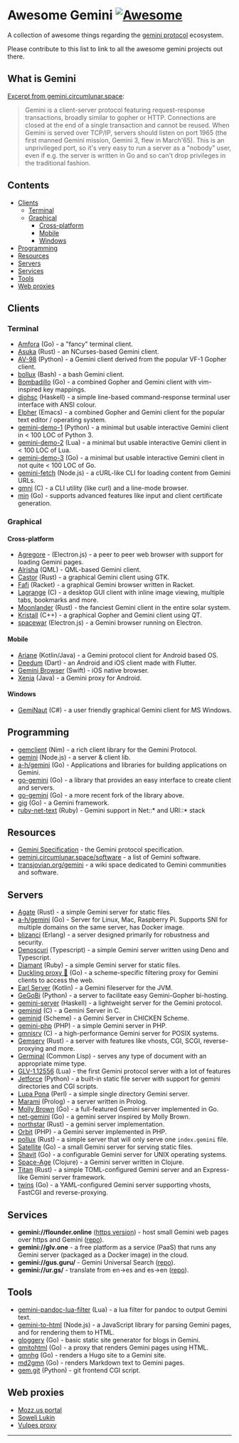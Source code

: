 # Awesome Gemini [![Awesome](https://awesome.re/badge-flat.svg)](https://awesome.re)
A collection of awesome things regarding the [gemini protocol][1] ecosystem.

Please contribute to this list to link to all the awesome gemini projects out there.

## What is Gemini

[Excerpt from gemini.circumlunar.space](https://gemini.circumlunar.space/docs/specification.html):

> Gemini is a client-server protocol featuring request-response transactions, broadly similar to gopher or HTTP.
  Connections are closed at the end of a single transaction and cannot be reused. When Gemini is served over TCP/IP, servers
  should listen on port 1965 (the first manned Gemini mission, Gemini 3, flew in March'65).
  This is an unprivileged port, so it's very easy to run a server as a "nobody" user, even if e.g. the server is written
  in Go and so can't drop privileges in the traditional fashion.

## Contents

- [Clients](#clients)
  - [Terminal](#terminal)
  - [Graphical](#graphical)
    - [Cross-platform](#cross-platform)
    - [Mobile](#mobile)
    - [Windows](#windows)
- [Programming](#programming)
- [Resources](#resources)
- [Servers](#servers)
- [Services](#services)
- [Tools](#tools)
- [Web proxies](#web-proxies)

## Clients

### Terminal
- [Amfora](https://github.com/makeworld-the-better-one/amfora) (Go) - a "fancy" terminal client.
- [Asuka](https://git.sr.ht/~julienxx/asuka) (Rust) - an NCurses-based Gemini client.
- [AV-98](https://tildegit.org/solderpunk/AV-98) (Python) - a Gemini client derived from the popular VF-1 Gopher client.
- [bollux](https://sr.ht/~acdw/bollux/) (Bash) - a bash Gemini client.
- [Bombadillo](https://rawtext.club/~sloum/bombadillo.html) (Go) - a combined Gopher and Gemini client with vim-inspired key mappings.
- [diohsc](https://mbays.sdf.org/diohsc/) (Haskell) - a simple line-based command-response terminal user interface with ANSI colour.
- [Elpher](https://thelambdalab.xyz/elpher/) (Emacs) - a combined Gopher and Gemini client for the popular text editor / operating system.
- [gemini-demo-1](https://tildegit.org/solderpunk/gemini-demo-1) (Python) - a minimal but usable interactive Gemini client in < 100 LOC of Python 3.
- [gemini-demo-2](https://tildegit.org/solderpunk/gemini-demo-2) (Lua) - a minimal but usable interactive Gemini client in < 100 LOC of Lua.
- [gemini-demo-3](https://tildegit.org/solderpunk/gemini-demo-3) (Go) - a minimal but usable interactive Gemini client in not quite < 100 LOC of Go.
- [gemini-fetch](https://github.com/RangerMauve/gemini-fetch) (Node.js) - a cURL-like CLI for loading content from Gemini URLs.
- [gmni](https://sr.ht/~sircmpwn/gmni/) (C) - a CLI utility (like curl) and a line-mode browser.
- [min](https://github.com/a-h/min) (Go) - supports advanced features like input and client certificate generation.

### Graphical
#### Cross-platform
- [Agregore](https://github.com/RangerMauve/agregore-browser#fetch-api-for-gemini) - (Electron.js) - a peer to peer web browser with support for loading Gemini pages.
- [Alrisha](https://git.sr.ht/~fabrixxm/alrisha) (QML) - QML-based Gemini client.
- [Castor](https://git.sr.ht/~julienxx/castor) (Rust) - a graphical Gemini client using GTK.
- [Fafi](https://git.sr.ht/~soapdog/fafi-browser) (Racket) - a graphical Gemini browser written in Racket.
- [Lagrange](https://git.skyjake.fi/skyjake/lagrange) (C) - a desktop GUI client with inline image viewing, multiple tabs, bookmarks and more.
- [Moonlander](https://sr.ht/~admicos/moonlander/) (Rust) - the fanciest Gemini client in the entire solar system.
- [Kristall](https://github.com/MasterQ32/kristall) (C++) - a graphical Gopher and Gemini client using QT.
- [spacewar](https://github.com/ResonAtom/spacewar) (Electron.js) - a Gemini browser running on Electron.

#### Mobile
- [Ariane](https://oppenlab.net/pr/ariane/) (Kotlin/Java) - a Gemini protocol client for Android based OS.
- [Deedum](https://github.com/snoe/deedum) (Dart) - an Android and iOS client made with Flutter.
- [Gemini Browser](https://github.com/pitr/gemini-ios) (Swift) - iOS native browser.
- [Xenia](https://gitlab.com/tslocum/xenia) (Java) - a Gemini proxy for Android.

#### Windows
- [GemiNaut](https://www.marmaladefoo.com/pages/geminaut) (C#) - a user friendly graphical Gemini client for MS Windows.

## Programming
- [gemclient](https://github.com/Koshroy/gemclient) (Nim) - a rich client library for the Gemini Protocol.
- [gemini](https://github.com/derhuerst/gemini) (Node.js) - a server & client lib.
- [a-h/gemini](https://github.com/a-h/gemini) (Go) - Applications and libraries for building applications on Gemini.
- [go-gemini](https://git.sr.ht/~yotam/go-gemini) (Go) - a library that provides an easy interface to create client and servers.
- [go-gemini](https://github.com/makeworld-the-better-one/go-gemini) (Go) - a more recent fork of the library above.
- [gig](https://github.com/pitr/gig) (Go) - a Gemini framework.
- [ruby-net-text](https://git.umaneti.net/ruby-net-text/) (Ruby) - Gemini support in Net::* and URI::* stack

## Resources
- [Gemini Specification](https://gemini.circumlunar.space/docs/specification.html) - the Gemini protocol specification.
- [gemini.circumlunar.space/software](https://portal.mozz.us/gemini/gemini.circumlunar.space/software/) - a list of Gemini software.
- [transjovian.org/gemini](https://portal.mozz.us/gemini/transjovian.org:1965/gemini/) - a wiki space dedicated to Gemini communities and software.

## Servers
- [Agate](https://github.com/mbrubeck/agate) (Rust) - a simple Gemini server for static files.
- [a-h/gemini](https://github.com/a-h/gemini) (Go) - Server for Linux, Mac, Raspberry Pi. Supports SNI for multiple domains on the same server, has Docker image.
- [blizanci](https://github.com/mk270/blizanci) (Erlang) - a server designed primarily for robustness and security.
- [Denoscuri](https://github.com/caranatar/denoscuri) (Typescript) - a simple Gemini server written using Deno and Typescript.
- [Diamant](https://git.umaneti.net/diamant/) (Ruby) - a simple Gemini server for static files.
- [Duckling proxy 🦆](https://portal.mozz.us/gemini/gemini.marmaladefoo.com/blog/31-Aug-2020_The_Duckling_Proxy.gmi) (Go) - a scheme-specific filtering proxy for Gemini clients to access the web.
- [Earl Server](https://github.com/mrletourneau/EarlServer) (Kotlin) - a Gemini fileserver for the JVM.
- [GeGoBi](https://tildegit.org/solderpunk/gegobi) (Python) - a server to facilitate easy Gemini-Gopher bi-hosting.
- [gemini-server](https://hackage.haskell.org/package/gemini-server) (Haskell) - a lightweight server for the Gemini protocol.
- [geminid](https://github.com/jovoro/geminid/) (C) - a Gemini Server in C.
- [geminid](https://www.upyum.com/cgit.cgi/geminid) (Scheme) - a Gemini Server in CHICKEN Scheme.
- [gemini-php](https://opensource.glasgow.social/gemini-php) (PHP) - a simple Gemini server in PHP.
- [gmnisrv](https://sr.ht/~sircmpwn/gmnisrv/) (C) - a high-performance Gemini server for POSIX systems.
- [Gemserv](https://portal.mozz.us/gemini/80h.dev/projects/gemserv/) (Rust) - a server with features like vhosts, CGI, SCGI, reverse-proxying and more.
- [Germinal](https://github.com/jfmcbrayer/germinal) (Common Lisp) - serves any type of document with an appropriate mime type.
- [GLV-1.12556](https://github.com/spc476/GLV-1.12556) (Lua) - the first Gemini protocol server with a lot of features
- [Jetforce](https://github.com/michael-lazar/jetforce) (Python) - a built-in static file server with support for gemini directories and CGI scripts.
- [Lupa Pona](https://github.com/kensanata/lupa-pona) (Perl) - a simple single directory Gemini server.
- [Marami](https://github.com/MagnificentPako/Marami/) (Prolog) - a server written in Prolog.
- [Molly Brown](https://tildegit.org/solderpunk/molly-brown) (Go) - a full-featured Gemini server implemented in Go.
- [net-gemini](https://github.com/jackdoe/net-gemini) (Go) - a gemini server inspired by Molly Brown.
- [northstar](https://github.com/panicbit/northstar) (Rust) - a gemini server implementation.
- [Orbit](https://tildegit.org/sumpygump/orbit) (PHP) - a Gemini server implemented in PHP.
- [pollux](https://git.sr.ht/~julienxx/pollux) (Rust) - a simple server that will only serve one `index.gemini` file.
- [Satellite](https://sr.ht/~gsthnz/satellite/) (Go) - a small Gemini server for serving static files.
- [Shavit](https://git.sr.ht/~yotam/shavit) (Go) - a configurable Gemini server for UNIX operating systems.
- [Space-Age](https://gitlab.com/lambdatronic/space-age) (Clojure) - a Gemini server written in Clojure.
- [Titan](https://github.com/jahzielv/titan) (Rust) - a simple TOML-configured Gemini server and an Express-like Gemini server framework.
- [twins](https://gitlab.com/tslocum/twins) (Go) - a YAML-configured Gemini server supporting vhosts, FastCGI and reverse-proxying.

## Services
- __gemini://flounder.online__ ([https version](https://flounder.online/)) - host small Gemini web pages over https and Gemini ([repo](https://sr.ht/~alexwennerberg/flounder/)).
- __gemini://glv.one__ - a free platform as a service (PaaS) that runs any Gemini server (packaged as a Docker image) in the cloud.
- __gemini://gus.guru/__ - Gemini Universal Search ([repo](https://natpen.net/code/gus)).
- __gemini://ur.gs/__ - translate from en->es and es->en ([repo](https://code.ur.gs/lupine/capsule/src/branch/main/src/cgi-bin/translate)).

## Tools
- [gemini-pandoc-lua-filter](https://github.com/kr1sp1n/gemini-pandoc-lua-filter) (Lua) - a lua filter for pandoc to output Gemini text.
- [gemini-to-html](https://github.com/RangerMauve/gemini-to-html) (Node.js) - a JavaScript library for parsing Gemini pages, and for rendering them to HTML.
- [gloggery](https://github.com/kconner/gloggery) (Go) - basic static site generator for blogs in Gemini.
- [gmitohtml](https://gitlab.com/tslocum/gmitohtml) (Go) - a proxy that renders Gemini pages using HTML.
- [gmnhg](https://git.tdem.in/tdemin/gmnhg) (Go) - renders a Hugo site to a Gemini site.
- [md2gmn](https://git.tdem.in/tdemin/gmnhg) (Go) - renders Markdown text to Gemini pages.
- [gem.git](https://git.sr.ht/~fkfd/git.gmi/) (Python) - git frontend CGI script.

## Web proxies
- [Mozz.us portal](https://portal.mozz.us/gemini/gemini.circumlunar.space/)
- [Soweli Lukin](https://alexschroeder.ch/soweli-lukin)
- [Vulpes proxy](https://proxy.vulpes.one/gemini/gemini.circumlunar.space/)

---
[1]: https://gemini.circumlunar.space/

